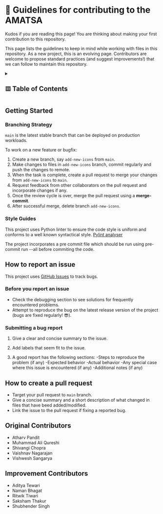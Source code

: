 # 📒 Guidelines for contributing to the AMATSA

Kudos if you are reading this page! You are thinking about making your first contribution to this repository.

This page lists the guidelines to keep in mind while working with files in this repository. As a new project, this is an evolving page. Contributors are welcome to propose standard practices (and suggest improvements!) that we can follow to maintain this repository.

<details>
  <summary><h2>𝌞 Table of Contents</h2></summary>
  <p>

- [Getting Started](#getting-started)

  - [Branching Strategy](#branching-strategy)
  - [Style Guides](#style-guides)

- [How to report an issue?](#how-to-report-an-issue)

- [How to create a pull request?](#how-to-create-a-pull-request)

- [Contributors](#contributors)

</p>
</details>

## Getting Started

### Branching Strategy

`main` is the latest stable branch that can be deployed on production workloads.

To work on a new feature or bugfix:

1. Create a new branch, say `add-new-icons` from `main`.
1. Make changes to files in `add-new-icons` branch, commit regularly and push the changes to remote.
1. When the task is complete, create a pull request to merge your changes from `add-new-icons` to `main`.
1. Request feedback from other collaborators on the pull request and incorporate changes if any.
1. Once the review cycle is over, merge the pull request using a **merge-commit**.
1. After successful merge, delete branch `add-new-icons`.

### Style Guides

This project uses Python linter to ensure the code style is uniform and conforms to a well known syntactical style. [Pylint analyser](https://pylint.pycqa.org/en/latest/)

The project incorporates a pre commit file which should be run using pre-commit run --all before commiting the code.

## How to report an issue

This project uses [GitHub Issues](https://github.com/VSangarya/AMATSA/issues) to track bugs.

### Before you report an issue

- Check the debugging section to see solutions for frequently encountered problems.
- Attempt to reproduce the bug on the latest release version of the project (bugs are fixed regularly! 😎).

### Submitting a bug report

1. Give a clear and concise summary to the issue.

1. Add labels that seem fit to the issue.

1. A good report has the following sections:
   -Steps to reproduce the problem (if any)
   -Expected behavior
   -Actual behavior
   -Any special case where this issue is encountered (if any)
   -Additional notes (if any)

## How to create a pull request

- Target your pull request to `main` branch.
- Give a concise summary and a short description of what changed in files that have beed added/modified.
- Link the issue to the pull request if fixing a reported bug.

## Original Contributors

- Atharv Pandit
- Muhammad Ali Qureshi
- Shivangi Chopra
- Vaishnav Nagarajan
- Vishwesh Sangarya

## Improvement Contributors

- Aditya Tewari
- Naman Bhagat
- Ritwik Tiwari
- Saksham Thakur
- Shubhender Singh 
